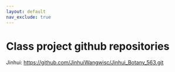 ```yaml
---
layout: default
nav_exclude: true
---
```


# Class project github repositories

Jinhui: https://github.com/JinhuiWangwisc/Jinhui_Botany_563.git
